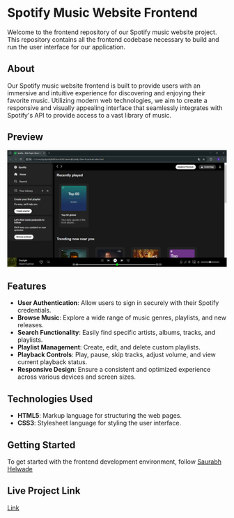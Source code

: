 # Spotify Music Website Frontend

Welcome to the frontend repository of our Spotify music website project. This repository contains all the frontend codebase necessary to build and run the user interface for our application.

## About

Our Spotify music website frontend is built to provide users with an immersive and intuitive experience for discovering and enjoying their favorite music. Utilizing modern web technologies, we aim to create a responsive and visually appealing interface that seamlessly integrates with Spotify's API to provide access to a vast library of music.

## Preview

![Preview](https://github.com/Saurabh-Helwade/Spotify-Clone-Frontend/blob/76dcbfb1a80fa45028dc719603ffb67a5fced880/Screenshot.png)


## Features

- **User Authentication**: Allow users to sign in securely with their Spotify credentials.
- **Browse Music**: Explore a wide range of music genres, playlists, and new releases.
- **Search Functionality**: Easily find specific artists, albums, tracks, and playlists.
- **Playlist Management**: Create, edit, and delete custom playlists.
- **Playback Controls**: Play, pause, skip tracks, adjust volume, and view current playback status.
- **Responsive Design**: Ensure a consistent and optimized experience across various devices and screen sizes.

## Technologies Used

- **HTML5**: Markup language for structuring the web pages.
- **CSS3**: Stylesheet language for styling the user interface.

## Getting Started

To get started with the frontend development environment, 
follow [Saurabh Helwade](https://github.com/Saurabh-Helwade)

## Live Project Link

[Link](https://saurabh-helwade.github.io/Spotify-Clone-Frontend/)
